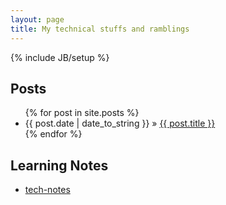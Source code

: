 ```yaml
---
layout: page
title: My technical stuffs and ramblings
---
```

{% include JB/setup %}

Posts
--------------

<ul class="posts">
  {% for post in site.posts %}
    <li><span>{{ post.date | date_to_string }}</span> &raquo; <a href="{{ BASE_PATH }}{{ post.url }}">{{ post.title }}</a></li>
  {% endfor %}
</ul>

Learning Notes
--------------
* [tech-notes](notes/tech-notes.html)

